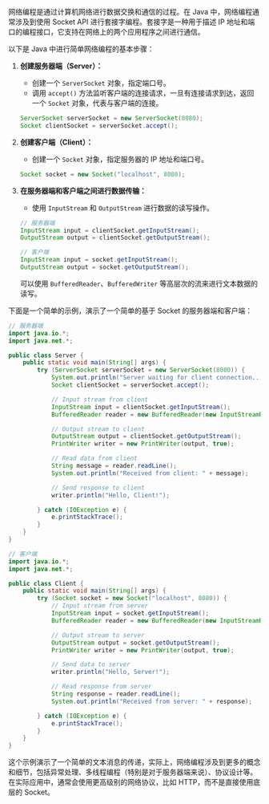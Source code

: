 网络编程是通过计算机网络进行数据交换和通信的过程。在 Java 中，网络编程通常涉及到使用 Socket API 进行套接字编程。套接字是一种用于描述 IP 地址和端口的编程接口，它支持在网络上的两个应用程序之间进行通信。

以下是 Java 中进行简单网络编程的基本步骤：

1. **创建服务器端（Server）：**
   - 创建一个 `ServerSocket` 对象，指定端口号。
   - 调用 `accept()` 方法监听客户端的连接请求，一旦有连接请求到达，返回一个 `Socket` 对象，代表与客户端的连接。

   ```java
   ServerSocket serverSocket = new ServerSocket(8080);
   Socket clientSocket = serverSocket.accept();
   ```

2. **创建客户端（Client）：**
   - 创建一个 `Socket` 对象，指定服务器的 IP 地址和端口号。

   ```java
   Socket socket = new Socket("localhost", 8080);
   ```

3. **在服务器端和客户端之间进行数据传输：**
   - 使用 `InputStream` 和 `OutputStream` 进行数据的读写操作。

   ```java
   // 服务器端
   InputStream input = clientSocket.getInputStream();
   OutputStream output = clientSocket.getOutputStream();
   
   // 客户端
   InputStream input = socket.getInputStream();
   OutputStream output = socket.getOutputStream();
   ```

   可以使用 `BufferedReader`、`BufferedWriter` 等高层次的流来进行文本数据的读写。

下面是一个简单的示例，演示了一个简单的基于 Socket 的服务器端和客户端：

```java
// 服务器端
import java.io.*;
import java.net.*;

public class Server {
    public static void main(String[] args) {
        try (ServerSocket serverSocket = new ServerSocket(8080)) {
            System.out.println("Server waiting for client connection...");
            Socket clientSocket = serverSocket.accept();

            // Input stream from client
            InputStream input = clientSocket.getInputStream();
            BufferedReader reader = new BufferedReader(new InputStreamReader(input));

            // Output stream to client
            OutputStream output = clientSocket.getOutputStream();
            PrintWriter writer = new PrintWriter(output, true);

            // Read data from client
            String message = reader.readLine();
            System.out.println("Received from client: " + message);

            // Send response to client
            writer.println("Hello, Client!");

        } catch (IOException e) {
            e.printStackTrace();
        }
    }
}
```

```java
// 客户端
import java.io.*;
import java.net.*;

public class Client {
    public static void main(String[] args) {
        try (Socket socket = new Socket("localhost", 8080)) {
            // Input stream from server
            InputStream input = socket.getInputStream();
            BufferedReader reader = new BufferedReader(new InputStreamReader(input));

            // Output stream to server
            OutputStream output = socket.getOutputStream();
            PrintWriter writer = new PrintWriter(output, true);

            // Send data to server
            writer.println("Hello, Server!");

            // Read response from server
            String response = reader.readLine();
            System.out.println("Received from server: " + response);

        } catch (IOException e) {
            e.printStackTrace();
        }
    }
}
```

这个示例演示了一个简单的文本消息的传递，实际上，网络编程涉及到更多的概念和细节，包括异常处理、多线程编程（特别是对于服务器端来说）、协议设计等。在实际应用中，通常会使用更高级别的网络协议，比如 HTTP，而不是直接使用底层的 Socket。